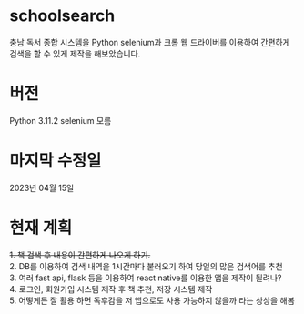 # schoolsearch
충남 독서 종합 시스템을 Python selenium과 크롬 웹 드라이버를 이용하여 간편하게 검색을 할 수 있게 제작을 해보았습니다.

# 버전
Python 3.11.2
selenium 모름

# 마지막 수정일
2023년 04월 15일

# 현재 계획
~~1. 책 검색 후 내용이 간편하게 나오게 하기.~~  
2. DB를 이용하여 검색 내역을 1시간마다 불러오기 하여 당일의 많은 검색어를 추천  
3. 여러 fast api, flask 등을 이용하여 react native를 이용한 앱을 제작이 될려나?  
4. 로그인, 회원가입 시스템 제작 후 책 추천, 저장 시스템 제작  
5. 어떻게든 잘 활용 하면 독후감을 저 앱으로도 사용 가능하지 않을까 라는 상상을 해봄  

